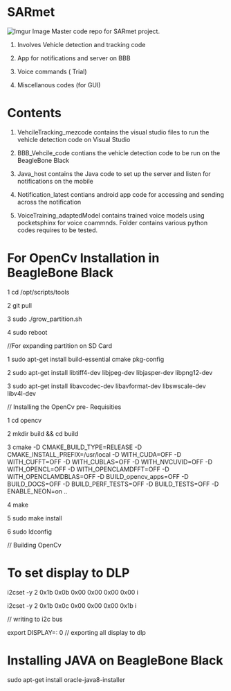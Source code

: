 # SARmet
![Imgur Image](http://github.com/milindmm97/SARmet/2)
Master code repo for SARmet project. 

1. Involves Vehicle detection and tracking code

2. App for notifications and server on BBB

3. Voice commands ( Trial) 

4. Miscellanous codes (for GUI) 

# Contents

1. VehcileTracking_mezcode contains the visual studio files to run the vehicle detection code on Visual Studio 

2. BBB_Vehcile_code contians the vehicle detection code to be run on the BeagleBone Black 

3. Java_host contains the Java code to set up the server and listen for notifications on the mobile

4. Notification_latest contians android app code for accessing and sending across the notification 

5. VoiceTraining_adaptedModel contains trained voice models using pocketsphinx for voice coammnds. Folder contains various python codes requires to be tested. 




# For OpenCv Installation in BeagleBone Black 

1 cd /opt/scripts/tools

2 git pull

3 sudo ./grow_partition.sh

4 sudo reboot

//For expanding partition on SD Card 

1 sudo apt-get install build-essential cmake pkg-config

2 sudo apt-get install libtiff4-dev libjpeg-dev libjasper-dev libpng12-dev

3 sudo apt-get install libavcodec-dev libavformat-dev libswscale-dev libv4l-dev

// Installing the OpenCv pre- Requisities 

1 cd opencv

2 mkdir build && cd build

3 cmake -D CMAKE_BUILD_TYPE=RELEASE -D CMAKE_INSTALL_PREFIX=/usr/local -D WITH_CUDA=OFF -D WITH_CUFFT=OFF -D WITH_CUBLAS=OFF -D WITH_NVCUVID=OFF -D WITH_OPENCL=OFF -D WITH_OPENCLAMDFFT=OFF -D WITH_OPENCLAMDBLAS=OFF -D BUILD_opencv_apps=OFF -D BUILD_DOCS=OFF -D BUILD_PERF_TESTS=OFF -D BUILD_TESTS=OFF -D ENABLE_NEON=on ..

4 make

5 sudo make install

6 sudo ldconfig

// Building OpenCv 




# To set display to DLP 

i2cset -y 2 0x1b 0x0b 0x00 0x00 0x00 0x00 i

i2cset -y 2 0x1b 0x0c 0x00 0x00 0x00 0x1b i 

// writing to i2c bus 

export DISPLAY=: 0
// exporting all display to dlp 


# Installing JAVA on BeagleBone Black 

sudo apt-get install oracle-java8-installer
